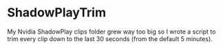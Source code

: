 # ShadowPlayTrim
My Nvidia ShadowPlay clips folder grew way too big so I wrote a script to trim every clip down to the last 30 seconds (from the default 5 minutes).
